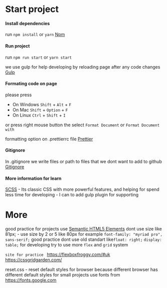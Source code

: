 # Start project

#### Install dependencies

run `npm install` or `yarn`
[Npm](https://docs.npmjs.com/getting-started)

#### Run project

run `npm run start` or `yarn start`

we use gulp for help developing by reloading page after any code changes
[Gulp](https://gulpjs.com/docs/en/getting-started/quick-start/)

#### Formating code on page

please press

-   On Windows `Shift` + `Alt` + `F`
-   On Mac `Shift` + `Option` + `F`
-   On Linux `Ctrl` + `Shift` + `I`

or press right mouse button the select `Format Document` or `Format Document with`

formatting option on .prettierrc file
[Prettier](https://prettier.io/docs/en/index.html)

#### Gitignore
In .gitignore we write files or path to files that we dont want to add to github 
[Gitignore](https://www.atlassian.com/ru/git/tutorials/saving-changes/gitignore)





#### More information for learn 
[SCSS](https://habr.com/ru/post/140612/) - Its classic CSS with more powerful features, and helping for spend less time for developing -  I can to add gulp plugin for supporting

# More
good practice for projects use 
[Semantic HTML5 Elements](https://www.freecodecamp.org/news/semantic-html5-elements/)
dont use size like 81px; - use size by 2 or 5 like 80px for example
`font-family: "myriad pro", sans-serif;`
good practice dont use old standart like`float: right;`  `display: table;` for developing 
try to use more `flex` and `grid` system 

`site for practice `
https://flexboxfroggy.com/#uk
https://cssgridgarden.com/

reset.css - reset default styles for browser because different browser has different default styles
for small projects use fonts from  https://fonts.google.com